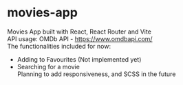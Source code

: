 # movies-app
Movies App built with React, React Router and Vite <br/>
API usage: OMDb API - https://www.omdbapi.com/ <br/>
The functionalities included for now:
- Adding to Favourites (Not implemented yet)
- Searching for a movie <br/>
Planning to add responsiveness, and SCSS in the future
